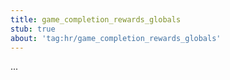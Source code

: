 ```yaml
---
title: game_completion_rewards_globals
stub: true
about: 'tag:hr/game_completion_rewards_globals'
---
```

...

